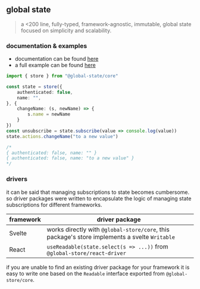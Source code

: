 ## global state

> a <200 line, fully-typed, framework-agnostic, immutable, global state focused on simplicity and scalability.

### documentation & examples

- documentation can be found [here](docs/docs.md)
- a full example can be found [here](example/src)

```typescript
import { store } from "@global-state/core"

const state = store({
    authenticated: false,
    name: "",
}, {
    changeName: (s, newName) => {
        s.name = newName
    }
})
const unsubscribe = state.subscribe(value => console.log(value))
state.actions.changeName("to a new value")

/*
{ authenticated: false, name: "" }
{ authenticated: false, name: "to a new value" }
*/
```

### drivers

it can be said that managing subscriptions to state becomes cumbersome. so driver packages were written to encapsulate the logic of managing state subscriptions for different frameworks.

| framework | driver package |
| --- | --- |
| Svelte | works directly with `@global-store/core`, this package's store implements a svelte `Writable` |
| React | `useReadable(state.select(s => ...))` from `@global-store/react-driver` |

if you are unable to find an existing driver package for your framework it is easy to write one based on the `Readable` interface exported from `@global-store/core`.
